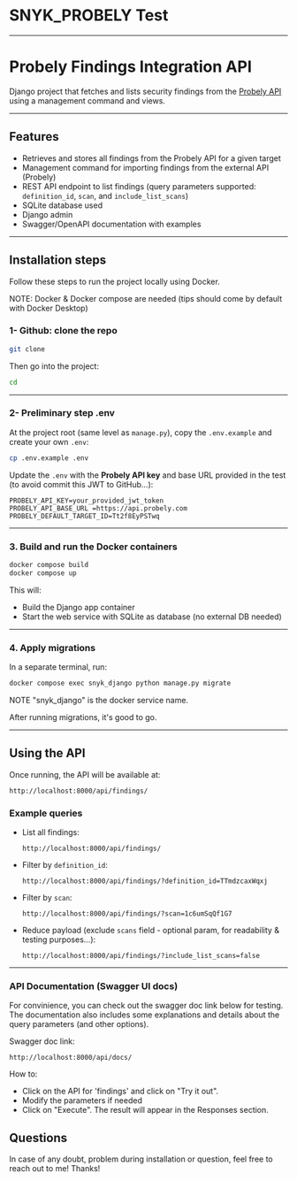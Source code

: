# SNYK_PROBELY Test

---

# Probely Findings Integration API

Django project that fetches and lists security findings from the [Probely API](https://developers.probely.com/) using a management command and views.

---

## Features

- Retrieves and stores all findings from the Probely API for a given target
- Management command for importing findings from the external API (Probely)
- REST API endpoint to list findings (query parameters supported: `definition_id`, `scan`, and `include_list_scans`)
- SQLite database used
- Django admin
- Swagger/OpenAPI documentation with examples

---

## Installation steps

Follow these steps to run the project locally using Docker.

NOTE: Docker & Docker compose are needed (tips should come by default with Docker Desktop)

### 1- Github: clone the repo

```bash
git clone
```

Then go into the project:

```bash
cd
```

---

### 2- Preliminary step .env

At the project root (same level as `manage.py`), copy the `.env.example` and create your own `.env`:

```bash
cp .env.example .env
```

Update the `.env` with the **Probely API key** and base URL provided in the test (to avoid commit this JWT to GitHub...):

```env
PROBELY_API_KEY=your_provided_jwt_token
PROBELY_API_BASE_URL =https://api.probely.com
PROBELY_DEFAULT_TARGET_ID=Tt2f8EyPSTwq
```

---

### 3. Build and run the Docker containers

```bash
docker compose build
docker compose up
```

This will:

- Build the Django app container
- Start the web service with SQLite as database (no external DB needed)

---

### 4. Apply migrations

In a separate terminal, run:

```bash
docker compose exec snyk_django python manage.py migrate
```

NOTE "snyk_django" is the docker service name.

After running migrations, it's good to go.

---

## Using the API

Once running, the API will be available at:

```
http://localhost:8000/api/findings/
```

### Example queries

- List all findings:

  ```
  http://localhost:8000/api/findings/
  ```

- Filter by `definition_id`:

  ```
  http://localhost:8000/api/findings/?definition_id=TTmdzcaxWqxj
  ```

- Filter by `scan`:

  ```
  http://localhost:8000/api/findings/?scan=1c6umSqQf1G7
  ```

- Reduce payload (exclude `scans` field - optional param, for readability & testing purposes...):

  ```
  http://localhost:8000/api/findings/?include_list_scans=false
  ```

---

### API Documentation (Swagger UI docs)

For convinience, you can check out the swagger doc link below for testing.
The documentation also includes some explanations and details about the query parameters (and other options).

Swagger doc link:

```
http://localhost:8000/api/docs/
```

How to:

- Click on the API for 'findings' and click on "Try it out".
- Modify the parameters if needed
- Click on "Execute". The result will appear in the Responses section.

## Questions

In case of any doubt, problem during installation or question, feel free to reach out to me!
Thanks!
